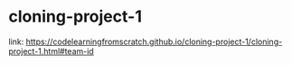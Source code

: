 # cloning-project-1
link: https://codelearningfromscratch.github.io/cloning-project-1/cloning-project-1.html#team-id
